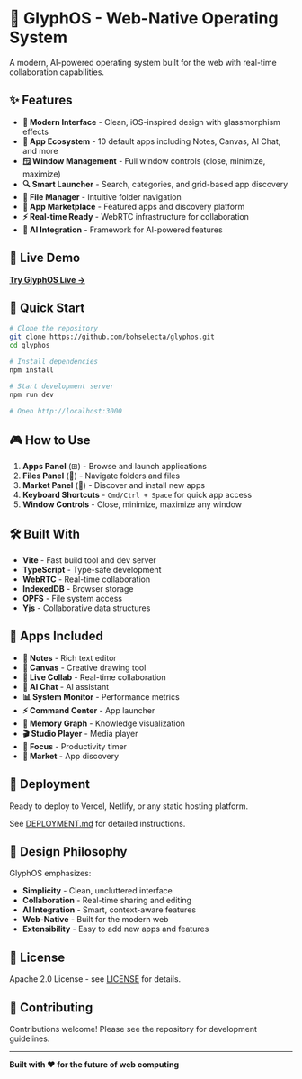 # 🎨 GlyphOS - Web-Native Operating System

A modern, AI-powered operating system built for the web with real-time collaboration capabilities.

## ✨ Features

- **🎨 Modern Interface** - Clean, iOS-inspired design with glassmorphism effects
- **🚀 App Ecosystem** - 10 default apps including Notes, Canvas, AI Chat, and more
- **🪟 Window Management** - Full window controls (close, minimize, maximize)
- **🔍 Smart Launcher** - Search, categories, and grid-based app discovery
- **📁 File Manager** - Intuitive folder navigation
- **🏪 App Marketplace** - Featured apps and discovery platform
- **⚡ Real-time Ready** - WebRTC infrastructure for collaboration
- **🤖 AI Integration** - Framework for AI-powered features

## 🚀 Live Demo

**[Try GlyphOS Live →](https://glyphos-xxx.vercel.app)**

## 🎯 Quick Start

```bash
# Clone the repository
git clone https://github.com/bohselecta/glyphos.git
cd glyphos

# Install dependencies
npm install

# Start development server
npm run dev

# Open http://localhost:3000
```

## 🎮 How to Use

1. **Apps Panel** (⊞) - Browse and launch applications
2. **Files Panel** (📁) - Navigate folders and files
3. **Market Panel** (🏪) - Discover and install new apps
4. **Keyboard Shortcuts** - `Cmd/Ctrl + Space` for quick app access
5. **Window Controls** - Close, minimize, maximize any window

## 🛠️ Built With

- **Vite** - Fast build tool and dev server
- **TypeScript** - Type-safe development
- **WebRTC** - Real-time collaboration
- **IndexedDB** - Browser storage
- **OPFS** - File system access
- **Yjs** - Collaborative data structures

## 📱 Apps Included

- **📝 Notes** - Rich text editor
- **🎨 Canvas** - Creative drawing tool
- **🤝 Live Collab** - Real-time collaboration
- **🤖 AI Chat** - AI assistant
- **📊 System Monitor** - Performance metrics
- **⚡ Command Center** - App launcher
- **🧠 Memory Graph** - Knowledge visualization
- **🎬 Studio Player** - Media player
- **🎯 Focus** - Productivity timer
- **🏪 Market** - App discovery

## 🚀 Deployment

Ready to deploy to Vercel, Netlify, or any static hosting platform.

See [DEPLOYMENT.md](./DEPLOYMENT.md) for detailed instructions.

## 🎨 Design Philosophy

GlyphOS emphasizes:
- **Simplicity** - Clean, uncluttered interface
- **Collaboration** - Real-time sharing and editing
- **AI Integration** - Smart, context-aware features
- **Web-Native** - Built for the modern web
- **Extensibility** - Easy to add new apps and features

## 📄 License

Apache 2.0 License - see [LICENSE](./LICENSE) for details.

## 🤝 Contributing

Contributions welcome! Please see the repository for development guidelines.

---

**Built with ❤️ for the future of web computing**